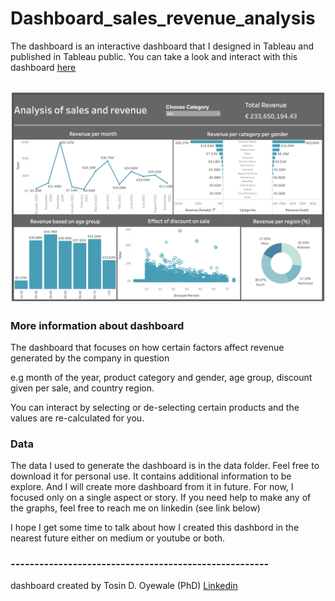 # Dashboard_sales_revenue_analysis

The dashboard is an interactive dashboard that I designed in Tableau and published in Tableau public. 
You can take a look and interact with this dashboard [here](https://public.tableau.com/app/profile/tosin.oyewale/viz/Analysisofsalesandrevenuegenerated/Dashboard1?publish=yes)

<br />
<img src="dashboard/sales_revenue.png" alt="sales_revenue" width="2000"/>

<br />


### More information about dashboard
The dashboard that focuses on how certain factors affect revenue generated by the company in question 

e.g month of the year, product category and gender, age group, discount given per sale, and country region. 

You can  interact by selecting or de-selecting certain products and the values are re-calculated for you.

### Data

The data I used to generate the dashboard is in the data folder. Feel free to download it for personal use.
 It contains additional information to be explore. And I will create more dashboard from it in future. 
 For now, I focused only on a single aspect or story. If you need help to make any of the graphs, feel free to reach me on linkedin (see link below)

 I hope I get some time to talk about how I created this dashbord in the nearest future either on medium or youtube or both.


### ------------------------------------------------------
dashboard created by Tosin D. Oyewale (PhD) 
[Linkedin](https://www.linkedin.com/in/tosin-oyewale/) 
